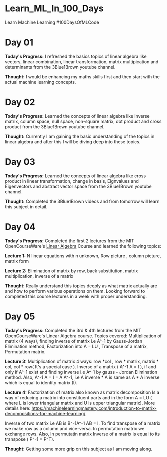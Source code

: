 # Learn_ML_In_100_Days
Learn Machine Learning #100DaysOfMLCode

# Day 01

**Today's Progress:** I refreshed the basics topics of linear algebra like vectors, linear combination, linear transformation, matrix multipication and determinants from the 3Blue1Brown youtube channel.

**Thought:** I would be enhancing my maths skills first and then start with the actual machine learning concepts. 

# Day 02

**Today's Progress:** Learned the concepts of linear algebra like Inverse matrix, column space, null space, non-square matrix, dot product and cross product from the 3Blue1Brown youtube channel.

**Thought:** Currently I am gaining the basic understanding of the topics in linear algebra and after this I will be diving deep into these topics.


# Day 03

**Today's Progress:** Learned the concepts of linear algebra like cross product in linear transformation, change in basis, Eignvalues and Eigenvectors and abstract vector space from the 3Blue1Brown youtube channel.

**Thought:** Completed the 3Blue1Brown videos and from tomorrow will learn this subject in detail.


# Day 04

**Today's Progress:** Completed the first 2 lectures from the MIT OpenCourseWare's [Linear Algebra](https://www.youtube.com/watch?v=ZK3O402wf1c&list=PLE7DDD91010BC51F8) Course and learned the following topics:

**Lecture 1:** N linear equations with n unknown,  Row picture , column picture, matrix form

**Lecture 2:** Elimination of matrix by row, back substitution, matrix multiplication, inverse of a matrix

**Thought:** Really understand this topics deeply as what matrix actually are and how to perform various operations on them. Looking forward to completed this course lectures in a week with proper understanding.


# Day 05

**Today's Progress:** Completed the 3rd & 4th lectures from the MIT OpenCourseWare's Linear Algebra course. Topics covered: Multiplication of matrix (4 ways), finding inverse of matrix i.e A^-1 by Gauss-Jordan Elimination method, Factorization into A = LU , Transpose of a matrix, Permutation matrix.

**Lecture 3:** Multiplication of matrix 4 ways: row *col , row * matrix, matrix * col, col * row( It's a special case ).
Inverse of a matrix ( A^-1 A = I ), if and only if A^-1 exist and finding inverse i.e A^-1 by gauss - Jordan Elimination method.
Also, A^-1 A = I = A A^-1, i.e A inverse * A is same as A * A inverse which is equal to identity matrix (I).

**Lecture 4:** Factorization of matrix also known as matrix decomposition Is a way of reducing a matrix into constituent parts and in the form A = LU ( where L is lower triangular matrix and U is upper triangular matrix). More details here: https://machinelearningmastery.com/introduction-to-matrix-decompositions-for-machine-learning/

Inverse of two matrix i.e AB is B^-1A^-1 AB = I.
To find transpose of a matrix we make row as a column and vice-versa.
In permutation matrix we exchange rows. Also, In permutatin matrix Inverse of a matrix is equal to its transpose ( P^-1 = P^T).

**Thought:** Getting some more grip on this subject as I am moving along.




